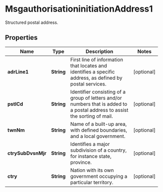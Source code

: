 

# MsgauthorisationinitiationAddress1

Structured postal address.
## Properties

Name | Type | Description | Notes
------------ | ------------- | ------------- | -------------
**adrLine1** | **String** | First line of information that locates and identifies a specific address, as defined by postal services. |  [optional]
**pstlCd** | **String** | Identifier consisting of a group of letters and/or numbers that is added to a postal address to assist the sorting of mail. |  [optional]
**twnNm** | **String** | Name of a built-up area, with defined boundaries, and a local government. |  [optional]
**ctrySubDvsnMjr** | **String** | Identifies a major subdivision of a country, for instance state, province. |  [optional]
**ctry** | **String** | Nation with its own government occupying a particular territory. |  [optional]



